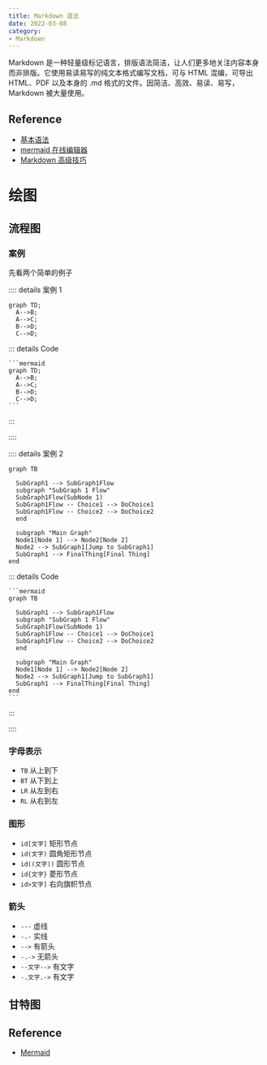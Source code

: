```yaml
---
title: Markdown 语法
date: 2022-03-08
category:
- Markdown
---
```


Markdown 是一种轻量级标记语言，排版语法简洁，让人们更多地关注内容本身而非排版。它使用易读易写的纯文本格式编写文档，可与 HTML 混编，可导出 HTML、PDF 以及本身的 .md 格式的文件。因简洁、高效、易读、易写，Markdown 被大量使用。

## Reference

- [基本语法](https://www.markdownguide.org/basic-syntax/)
- [mermaid 在线编辑器](https://mermaid-js.github.io/mermaid-live-editor/)
- [Markdown 高级技巧](https://www.runoob.com/markdown/md-advance.html)

# 绘图

## 流程图

### 案例

先看两个简单的例子

:::: details 案例 1

```mermaid
graph TD;
  A-->B;
  A-->C;
  B-->D;
  C-->D;
```

::: details Code

````
```mermaid
graph TD;
  A-->B;
  A-->C;
  B-->D;
  C-->D;
```
````

:::

::::

:::: details 案例 2

```mermaid
graph TB

  SubGraph1 --> SubGraph1Flow
  subgraph "SubGraph 1 Flow"
  SubGraph1Flow(SubNode 1)
  SubGraph1Flow -- Choice1 --> DoChoice1
  SubGraph1Flow -- Choice2 --> DoChoice2
  end

  subgraph "Main Graph"
  Node1[Node 1] --> Node2[Node 2]
  Node2 --> SubGraph1[Jump to SubGraph1]
  SubGraph1 --> FinalThing[Final Thing]
end
```

::: details Code

````
```mermaid
graph TB

  SubGraph1 --> SubGraph1Flow
  subgraph "SubGraph 1 Flow"
  SubGraph1Flow(SubNode 1)
  SubGraph1Flow -- Choice1 --> DoChoice1
  SubGraph1Flow -- Choice2 --> DoChoice2
  end

  subgraph "Main Graph"
  Node1[Node 1] --> Node2[Node 2]
  Node2 --> SubGraph1[Jump to SubGraph1]
  SubGraph1 --> FinalThing[Final Thing]
end
```
````

:::

::::

### 字母表示

- `TB` 从上到下
- `BT` 从下到上
- `LR` 从左到右
- `RL` 从右到左

### 图形

- `id[文字]` 矩形节点
- `id(文字)` 圆角矩形节点
- `id((文字))` 圆形节点
- `id{文字}` 菱形节点
- `id>文字]` 右向旗帜节点

### 箭头

- `---` 虚线
- `-.-` 实线
- `-->` 有箭头
- `-.->` 无箭头
- `--文字-->` 有文字
- `-.文字.->` 有文字

## 甘特图

## Reference

- [Mermaid](https://mermaid-js.github.io/mermaid)
